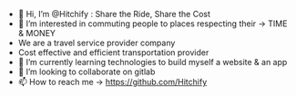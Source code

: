 - 👋 Hi, I’m @Hitchify : Share the Ride, Share the Cost
- 👀 I’m interested in commuting people to places respecting their -> TIME & MONEY
-  We are a travel service provider company 
-  Cost effective and efficient transportation provider
- 🌱 I’m currently learning technologies to build myself a website & an app
- 💞️ I’m looking to collaborate on gitlab
- 📫 How to reach me -> https://github.com/Hitchify

<!---
Hitchify/Hitchify is a ✨ special ✨ repository because its `README.md` (this file) appears on your GitHub profile.
You can click the Preview link to take a look at your changes.
--->
